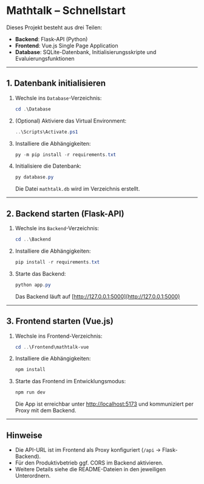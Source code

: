 # Mathtalk – Schnellstart

Dieses Projekt besteht aus drei Teilen:
- **Backend**: Flask-API (Python)
- **Frontend**: Vue.js Single Page Application
- **Database**: SQLite-Datenbank, Initialisierungsskripte und Evaluierungsfunktionen

---

## 1. Datenbank initialisieren

1. Wechsle ins `Database`-Verzeichnis:
   ```powershell
   cd .\Database
   ```
2. (Optional) Aktiviere das Virtual Environment:
   ```powershell
   ..\Scripts\Activate.ps1
   ```
3. Installiere die Abhängigkeiten:
   ```powershell
   py -m pip install -r requirements.txt
   ```
4. Initialisiere die Datenbank:
   ```powershell
   py database.py
   ```
   Die Datei `mathtalk.db` wird im Verzeichnis erstellt.

---

## 2. Backend starten (Flask-API)

1. Wechsle ins `Backend`-Verzeichnis:
   ```powershell
   cd ..\Backend
   ```
2. Installiere die Abhängigkeiten:
   ```powershell
   pip install -r requirements.txt
   ```
3. Starte das Backend:
   ```powershell
   python app.py
   ```
   Das Backend läuft auf [http://127.0.0.1:5000](http://127.0.0.1:5000)

---

## 3. Frontend starten (Vue.js)

1. Wechsle ins Frontend-Verzeichnis:
   ```powershell
   cd ..\Frontend\mathtalk-vue
   ```
2. Installiere die Abhängigkeiten:
   ```powershell
   npm install
   ```
3. Starte das Frontend im Entwicklungsmodus:
   ```powershell
   npm run dev
   ```
   Die App ist erreichbar unter [http://localhost:5173](http://localhost:5173) und kommuniziert per Proxy mit dem Backend.

---

## Hinweise
- Die API-URL ist im Frontend als Proxy konfiguriert (`/api` → Flask-Backend).
- Für den Produktivbetrieb ggf. CORS im Backend aktivieren.
- Weitere Details siehe die README-Dateien in den jeweiligen Unterordnern.
